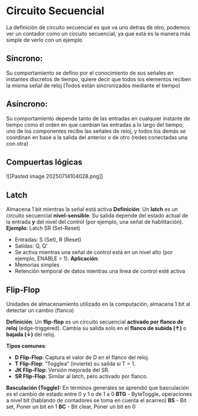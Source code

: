 # Circuito Secuencial
La definición de circuito secuencial es que va uno detras de otro, podemos ver un contador como un circuito secuencial, ya que esta es la manera más simple de verlo con un ejemplo
## Síncrono:
Su comportamiento se defino por el conocimiento de sus señales en instantes discretos de tiempo, quiere decir que todos los elementos reciben la misma señal de reloj (Todos están sincronizados mediante el tiempo)
## Asíncrono: 
Su comportamiento depende tanto de las entradas en cualquier instante de tiempo como el orden en que cambian las entradas a lo largo del tiempo, uno de los componentes recibe las señales de reloj, y todos los demás se coordinan en base a la salida del anterior o de otro (redes conectadas una con otra)

## Compuertas lógicas
![[Pasted image 20250714104028.png]]

## Latch
Almacena 1 bit mientras la señal está activa
**Definición**: Un **latch** es un circuito secuencial **nivel-sensible**. Su salida depende del estado actual de la entrada **y** del nivel del control (por ejemplo, una señal de habilitación).
**Ejemplo**: Latch SR (Set-Reset)
- Entradas: S (Set), R (Reset)
- Salidas: Q, Q'
- Se activa mientras una señal de control está en un nivel alto (por ejemplo, ENABLE = 1).
**Aplicación**:
- Memorias simples
- Retención temporal de datos mientras una línea de control esté activa
## Flip-Flop
Unidades de almacenamiento utilizado en la computación, almacena 1 bit al detectar un cambio (flanco)

**Definición**: Un **flip-flop** es un circuito secuencial **activado por flanco de reloj** (edge-triggered). Cambia su salida solo en el **flanco de subida (↑)** o **bajada (↓)** del reloj.
    
**Tipos comunes**:
- **D Flip-Flop**: Captura el valor de D en el flanco del reloj.    
- **T Flip-Flop**: “Togglea” (invierte) su salida si T = 1.        
- **JK Flip-Flop**: Versión mejorada del SR.        
- **SR Flip-Flop**: Similar al latch, pero activado por flanco.


**Basculación (Toggle):** En términos generales se aprendió que basculación es el cambio de estado entre 0 y 1 o de 1 a 0 
**BTG** - ByteToggle, operaciones a nivel bit (hablando de contadores se toma en cuenta el acarreo)
**BS** - Bit set, Poner un bit en 1
**BC** - Bit clear, Poner un bit en 0





